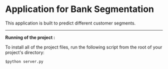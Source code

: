 # Application for Bank Segmentation

This application is built to predict different customer segments. 

----

**Running of the project :** 


To install all of the project files, run the following script from the root of your project's directory:

```  
$python server.py

```

